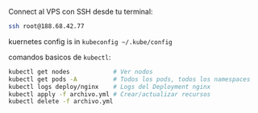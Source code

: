 
Connect al VPS con SSH desde tu terminal:
```bash
ssh root@188.68.42.77
```


kuernetes config is in `kubeconfig ~/.kube/config`

comandos basicos de `kubectl`:
```bash
kubectl get nodes            # Ver nodos
kubectl get pods -A          # Todos los pods, todos los namespaces
kubectl logs deploy/nginx    # Logs del Deployment nginx
kubectl apply -f archivo.yml # Crear/actualizar recursos
kubectl delete -f archivo.yml
```